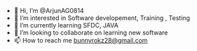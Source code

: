 - 👋 Hi, I’m @ArjunAG0814
- 👀 I’m interested in Software developement, Training , Testing
- 🌱 I’m currently learning SFDC, JAVA
- 💞️ I’m looking to collaborate on learning new software
- 📫 How to reach me bunnyrokz28@gmail.com

<!---
ArjunAG0814/ArjunAG0814 is a ✨ special ✨ repository because its `README.md` (this file) appears on your GitHub profile.
You can click the Preview link to take a look at your changes.
--->
